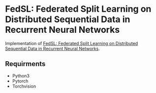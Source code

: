 # FedSL: Federated Split Learning on Distributed Sequential Data in Recurrent Neural Networks

Implementation of [FedSL: Federated Split Learning on Distributed Sequential Data in Recurrent Neural Networks](https://arxiv.org/abs/2011.03180).

## Requirments
* Python3
* Pytorch
* Torchvision
